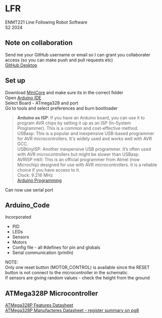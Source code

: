 # LFR
ENMT221 Line Following Robot Software  
S2 2024  

## Note on collaboration
Send me your GitHub username or email so I can grant you collaborater access (so you can make push and pull requests etc)  
[GitHub Desktop](https://github.com/apps/desktop)

## Set up  
Download [MiniCore](https://github.com/MCUdude/MiniCore#how-to-install) and make sure its in the correct folder   
Open [Arduino IDE](https://www.arduino.cc/en/software)  
Select Board - ATmega328 and port  
Go to tools and select preferences and burn bootloader  
>**Arduino as ISP**: If you have an Arduino board, you can use it to program AVR chips by setting it up as an ISP (In-System Programmer). This is a common and cost-effective method.  
>USBasp: This is a popular and inexpensive USB-based programmer for AVR microcontrollers. It's widely used and works well with AVR GCC.  
>USBtinyISP: Another inexpensive USB programmer. It’s often used with AVR microcontrollers but might be slower than USBasp.  
>AVRISP mkII: This is an official programmer from Atmel (now Microchip) designed for use with AVR microcontrollers. It is a reliable choice if you have access to it.  
>Clock: 9.216 MHz  
>[Arduino Programming](https://docs.arduino.cc/programming/)  
 
Can now use serial port  
  
## Arduino_Code
Incorporated  
- PID   
- LEDs  
- Sensors  
- Motors  
- Config file - all #defines for pin and globals  
- Serial communication (println)  
  
NOTE:  
Only one reset button (MOTOR_CONTROL) is available since the RESET button is not connect to the microcontroller in the schematic.  
If sensors are giving random values - check the height from the ground  
  
 ## ATMega328P Microcontroller
[ATMega328P Features Datasheet](https://components101.com/microcontrollers/atmega328p-pinout-features-datasheet)  
[ATMega328P Manufacteres Datasheet - register summary on pg8](https://www.jameco.com/Jameco/Products/ProdDS/2139111.pdf) 
